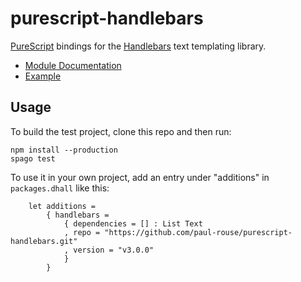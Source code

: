 # purescript-handlebars

[PureScript](http://www.purescript.org/) bindings for the [Handlebars](http://handlebarsjs.com/) text templating library.

- [Module Documentation](docs/Text/Handlebars.md)
- [Example](test/Main.purs)

## Usage

To build the test project, clone this repo and then run:

    npm install --production
    spago test

To use it in your own project, add an entry under "additions" in
`packages.dhall` like this:

```
    let additions =
        { handlebars =
            { dependencies = [] : List Text
            , repo = "https://github.com/paul-rouse/purescript-handlebars.git"
            , version = "v3.0.0"
            }
        }
```
